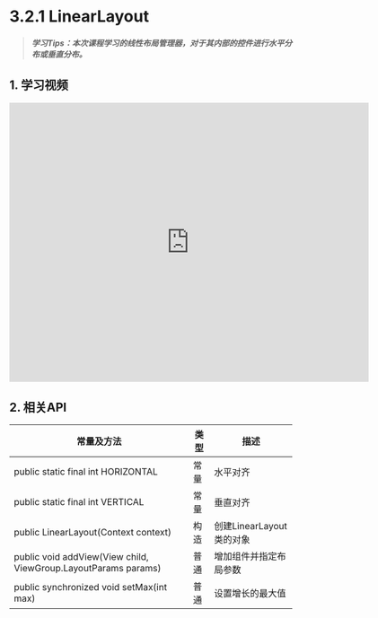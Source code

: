 # 3.2.1 LinearLayout

>##### 学习Tips：本次课程学习的线性布局管理器，对于其内部的控件进行水平分布或垂直分布。

## 1. 学习视频

<iframe frameborder="0" width="640" height="498" src="https://v.qq.com/iframe/player.html?vid=z0180bhmznp&tiny=0&auto=0" allowfullscreen></iframe>

## 2. 相关API

| 常量及方法 | 类型 | 描述 |
| -- | -- | -- |
| public static final int HORIZONTAL | 常量 | 水平对齐 |
| public static final int VERTICAL | 常量 | 垂直对齐 |
| public LinearLayout(Context context) | 构造 | 创建LinearLayout类的对象 |
| public void addView(View child, ViewGroup.LayoutParams params) | 普通 | 增加组件并指定布局参数 |
| public synchronized void setMax(int max) | 普通 | 设置增长的最大值 |
